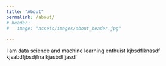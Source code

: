 ```yaml
---
title: "About"
permalink: /about/
# header:
#	image: "assets/images/about_header.jpg"
	
---
```


I am data science and machine learning enthuist
kjbsdflknasdf
kjsabdfjbsdjfna
kjasbdfljasdf